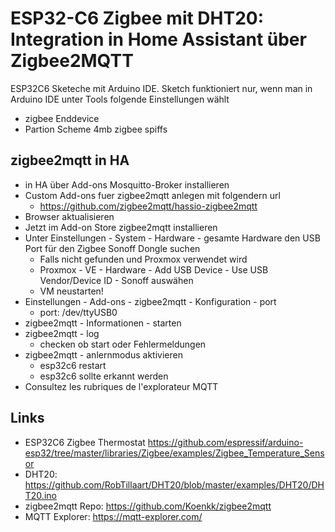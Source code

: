 # ESP32-C6 Zigbee mit DHT20: Integration in Home Assistant über Zigbee2MQTT

ESP32C6 Sketeche mit Arduino IDE.
Sketch funktioniert nur, wenn man in Arduino IDE unter Tools folgende Einstellungen wählt
- zigbee Enddevice
- Partion Scheme 4mb zigbee spiffs

## zigbee2mqtt in HA

- in HA über Add-ons Mosquitto-Broker installieren
- Custom Add-ons fuer zigbee2mqtt anlegen mit folgendern url
  - https://github.com/zigbee2mqtt/hassio-zigbee2mqtt
- Browser aktualisieren
- Jetzt im Add-on Store zigbee2mqtt installieren
- Unter Einstellungen - System - Hardware - gesamte Hardware den USB Port für den Zigbee Sonoff Dongle suchen
  - Falls nicht gefunden und Proxmox verwendet wird
  - Proxmox - VE - Hardware - Add USB Device - Use USB Vendor/Device ID - Sonoff auswähen
  - VM neustarten!
- Einstellungen - Add-ons - zigbee2mqtt - Konfiguration - port
  - port: /dev/ttyUSB0
- zigbee2mqtt - Informationen - starten
- zigbee2mqtt - log 
  - checken ob start oder Fehlermeldungen
- zigbee2mqtt - anlernmodus aktivieren
  - esp32c6 restart
  - esp32c6 sollte erkannt werden
- Consultez les rubriques de l'explorateur MQTT

## Links
- ESP32C6 Zigbee Thermostat https://github.com/espressif/arduino-esp32/tree/master/libraries/Zigbee/examples/Zigbee_Temperature_Sensor
- DHT20: https://github.com/RobTillaart/DHT20/blob/master/examples/DHT20/DHT20.ino
- zigbee2mqtt Repo: https://github.com/Koenkk/zigbee2mqtt
- MQTT Explorer: https://mqtt-explorer.com/
